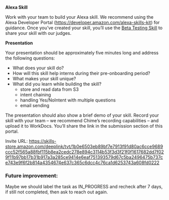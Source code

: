 **Alexa Skill**

Work with your team to build your Alexa skill. We recommend using the Alexa Developer Portal (https://developer.amazon.com/alexa-skills-kit) for guidance. Once you’ve created your skill, you’ll use the [Beta Testing Skill](https://developer.amazon.com/en-US/docs/alexa/custom-skills/skills-beta-testing-for-alexa-skills.html) to share your skill with our judges.

**Presentation**

Your presentation should be approximately five minutes long and address the following questions:

- What does your skill do?
- How will this skill help interns during their pre-onboarding period?
- What makes your skill unique?
- What did you learn while building the skill?
  - store and read data from S3
  - intent chaining
  - handling Yes/NoIntent with multiple questions
  - email sending

The presentation should also show a brief demo of your skill. Record your skill with your team – we recommend Chime’s recording capabilities – and upload it to WorkDocs. You’ll share the link in the submission section of this portal.



Invite URL: https://skills-store.amazon.com/deeplink/tvt/1b0e6503eb89bf7e7913f91d80ac6cce9689ccc52f565a88fbf115b8ea2cedc278e894c3114b53f3d3f21f0f1617682dd7f029f11b97bb17b31b917a3a285ce9414e6eaf751393579d67c5ba2496475b737ce743e9f6f2b814a4354674e637c365c6dcc4c76ca1d6253743a608fd0222



### Future improvement:

Maybe we should label the task as IN_PROGRESS and recheck after 7 days, if still not completed, then ask to reach out again.